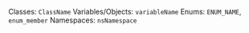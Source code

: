 Classes: `ClassName`
Variables/Objects: `variableName`
Enums: `ENUM_NAME`, `enum_member`
Namespaces: `nsNamespace`